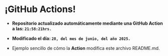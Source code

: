 # ¡GitHub Actions!
* **Repositorio actualizado automáticamente mediante una GitHub Action a las: `21:58:21hrs.`**
* **Modificado el día: `28, del mes de junio, del año 2025.`**

* Ejemplo sencillo de cómo la **Action** modifica este archivo README.md.
